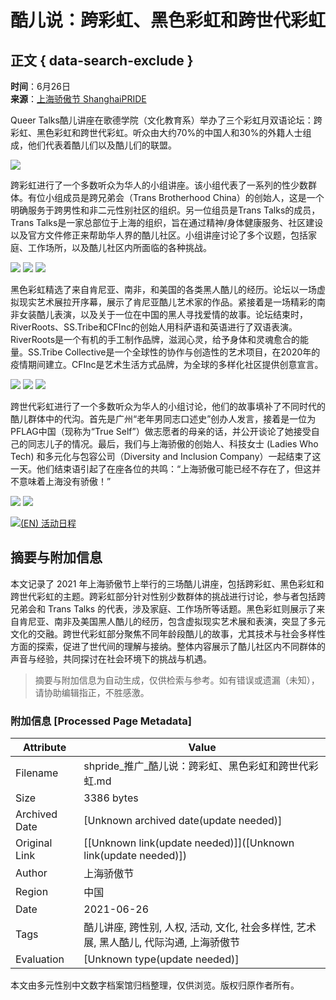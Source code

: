 # 酷儿说：跨彩虹、黑色彩虹和跨世代彩虹

## 正文 { data-search-exclude }


**时间**：6月26日  
**来源**：[上海骄傲节 ShanghaiPRIDE](https://www.shpride.com)

Queer Talks酷儿讲座在歌德学院（文化教育系）举办了三个彩虹月双语论坛：跨彩虹、黑色彩虹和跨世代彩虹。听众由大约70%的中国人和30%的外籍人士组成，他们代表着酷儿们以及酷儿们的联盟。

![](https://www.shpride.com/wp-content/uploads/2021/07/微信图片_20210709212302-1024x576.png)

跨彩虹进行了一个多数听众为华人的小组讲座。该小组代表了一系列的性少数群体。有位小组成员是跨兄弟会（Trans Brotherhood China）的创始人，这是一个明确服务于跨男性和非二元性别社区的组织。另一位组员是Trans Talks的成员，Trans Talks是一家总部位于上海的组织，旨在通过精神/身体健康服务、社区建设以及官方文件修正来帮助华人界的酷儿社区。小组讲座讨论了多个议题，包括家庭、工作场所，以及酷儿社区内所面临的各种挑战。

![](https://www.shpride.com/wp-content/uploads/2021/07/微信图片_20210709212321-726x1024.png) ![](https://www.shpride.com/wp-content/uploads/2021/07/微信图片_20210709212325-675x1024.png) ![](https://www.shpride.com/wp-content/uploads/2021/07/微信图片_20210709212329-1024x784.png)

黑色彩虹精选了来自肯尼亚、南非，和美国的各类黑人酷儿的经历。论坛以一场虚拟现实艺术展拉开序幕，展示了肯尼亚酷儿艺术家的作品。紧接着是一场精彩的南非女装酷儿表演，以及关于一位在中国的黑人寻找爱情的故事。论坛结束时，RiverRoots、SS.Tribe和CFInc的创始人用科萨语和英语进行了双语表演。RiverRoots是一个有机的手工制作品牌，滋润心灵，给予身体和灵魂愈合的能量。SS.Tribe Collective是一个全球性的协作与创造性的艺术项目，在2020年的疫情期间建立。CFInc是艺术生活方式品牌，为全球的多样化社区提供创意宣言。

![](https://www.shpride.com/wp-content/uploads/2021/07/微信图片_20210709212335.png) ![](https://www.shpride.com/wp-content/uploads/2021/07/微信图片_20210709212339.png) ![](https://www.shpride.com/wp-content/uploads/2021/07/微信图片_20210709212342-1024x576.png)

跨世代彩虹进行了一个多数听众为华人的小组讨论，他们的故事填补了不同时代的酷儿群体中的代沟。首先是广州“老年男同志口述史”创办人发言，接着是一位为PFLAG中国（现称为“True Self”）做志愿者的母亲的话，并公开谈论了她接受自己的同志儿子的情况。最后，我们与上海骄傲的创始人、科技女士 (Ladies Who Tech) 和多元化与包容公司（Diversity and Inclusion Company）一起结束了这一天。他们结束语引起了在座各位的共鸣：“上海骄傲可能已经不存在了，但这并不意味着上海没有骄傲！”

![](https://www.shpride.com/wp-content/uploads/2021/07/微信图片_20210709212347.png) ![](https://www.shpride.com/wp-content/uploads/2021/07/微信图片_20210709212350.png)

[![(EN) 活动日程](https://shpride.com/wp-content/uploads/2020/02/Pride12_website_schedule_CH.jpg)](https://shpride.com/pride/)
<!-- tcd_original_link https://shpride.com/2021/07/06/qt-2/?lang=zh -->


## 摘要与附加信息

<!-- tcd_abstract -->
本文记录了 2021 年上海骄傲节上举行的三场酷儿讲座，包括跨彩虹、黑色彩虹和跨世代彩虹的主题。跨彩虹部分针对性别少数群体的挑战进行讨论，参与者包括跨兄弟会和 Trans Talks 的代表，涉及家庭、工作场所等话题。黑色彩虹则展示了来自肯尼亚、南非及美国黑人酷儿的经历，包含虚拟现实艺术展和表演，突显了多元文化的交融。跨世代彩虹部分聚焦不同年龄段酷儿的故事，尤其技术与社会多样性方面的探索，促进了世代间的理解与接纳。整体内容展示了酷儿社区内不同群体的声音与经验，共同探讨在社会环境下的挑战与机遇。
<!-- tcd_abstract_end -->

> 摘要与附加信息为自动生成，仅供检索与参考。如有错误或遗漏（未知），请协助编辑指正，不胜感激。

### 附加信息 [Processed Page Metadata]

| Attribute       | Value                                  |
|-----------------|----------------------------------------|
| Filename        | shpride_推广_酷儿说：跨彩虹、黑色彩虹和跨世代彩虹.md                             |
| Size            | 3386 bytes                           |
| Archived Date   | [Unknown archived date(update needed)]                             |
| Original Link   | [[Unknown link(update needed)]]([Unknown link(update needed)])                       |
| Author          | 上海骄傲节                               |
| Region          | 中国                               |
| Date            | 2021-06-26                                 |
| Tags            | 酷儿讲座, 跨性别, 人权, 活动, 文化, 社会多样性, 艺术展, 黑人酷儿, 代际沟通, 上海骄傲节                                 |
| Evaluation            | [Unknown type(update needed)]                                 |
<!-- tcd_table_end -->

本文由多元性别中文数字档案馆归档整理，仅供浏览。版权归原作者所有。
